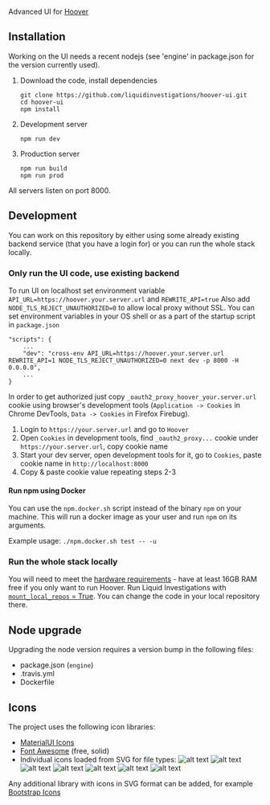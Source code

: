 Advanced UI for [Hoover](https://hoover.github.io)

## Installation

Working on the UI needs a recent nodejs (see 'engine' in package.json for the version currently used).

1.  Download the code, install dependencies

    ```shell
    git clone https://github.com/liquidinvestigations/hoover-ui.git
    cd hoover-ui
    npm install
    ```

2.  Development server

    ```shell
    npm run dev
    ```

3.  Production server

    ```shell
    npm run build
    npm run prod
    ```

All servers listen on port 8000.


## Development

You can work on this repository by either using some already existing backend service (that you have a login for) or you can run the whole stack locally.


### Only run the UI code, use existing backend

To run UI on localhost set environment variable `API_URL=https://hoover.your.server.url` and `REWRITE_API=true`
Also add `NODE_TLS_REJECT_UNAUTHORIZED=0` to allow local proxy without SSL.
You can set environment variables in your OS shell or as a part of the startup script in `package.json`

    "scripts": {
        ...
        "dev": "cross-env API_URL=https://hoover.your.server.url REWRITE_API=1 NODE_TLS_REJECT_UNAUTHORIZED=0 next dev -p 8000 -H 0.0.0.0",
        ...
    }

In order to get authorized just copy `_oauth2_proxy_hoover_your.server.url` cookie using browser's development tools
(`Application -> Cookies` in Chrome DevTools, `Data -> Cookies` in Firefox Firebug).

1. Login to `https://your.server.url` and go to `Hoover`
2. Open `Cookies` in development tools, find `_oauth2_proxy...` cookie under `https://your.server.url`, copy cookie name
3. Start your dev server, open development tools for it, go to `Cookies`, paste cookie name in `http://localhost:8000`
4. Copy & paste cookie value repeating steps 2-3


#### Run npm using Docker

You can use the `npm.docker.sh` script instead of the binary `npm` on your
machine. This will run a docker image as your user and run `npm` on its
arguments.

Example usage: `./npm.docker.sh test -- -u`


### Run the whole stack locally

You will need to meet the [hardware requirements](https://github.com/liquidinvestigations/docs/wiki/Hardware-requirements#storage) - have at least 16GB RAM free if you only want to run Hoover.
Run Liquid Investigations with [`mount_local_repos` = True](https://github.com/liquidinvestigations/node/blob/master/docs/Development.md). You can change the code in your local repository there.


## Node upgrade

Upgrading the node version requires a version bump in the following files:

-   package.json (`engine`)
-   .travis.yml
-   Dockerfile

## Icons

The project uses the following icon libraries:

- [MaterialUI Icons](https://material-ui.com/components/material-icons/)
- [Font Awesome](https://fontawesome.com/icons?d=gallery&p=2&s=solid&m=free) (free, solid)
- Individual icons loaded from SVG for file types: 
![alt text](https://raw.githubusercontent.com/liquidinvestigations/hoover-ui/master/icons/file-excel-line.svg)
![alt text](https://raw.githubusercontent.com/liquidinvestigations/hoover-ui/master/icons/file-line.svg)
![alt text](https://raw.githubusercontent.com/liquidinvestigations/hoover-ui/master/icons/file-pdf-line.svg)
![alt text](https://raw.githubusercontent.com/liquidinvestigations/hoover-ui/master/icons/file-word-line.svg)
![alt text](https://raw.githubusercontent.com/liquidinvestigations/hoover-ui/master/icons/file-zip-line.svg)
![alt text](https://raw.githubusercontent.com/liquidinvestigations/hoover-ui/master/icons/folder-line.svg)
![alt text](https://raw.githubusercontent.com/liquidinvestigations/hoover-ui/master/icons/mail-line.svg)
    

Any additional library with icons in SVG format can be added, for example [Bootstrap Icons](https://icons.getbootstrap.com/)

